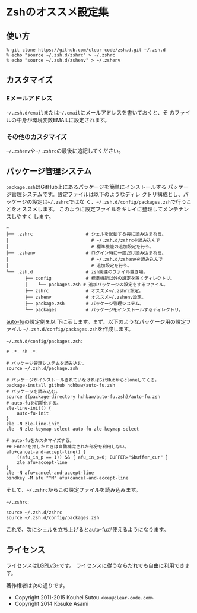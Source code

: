 <!-- -*- gfm -*- -->

# Zshのオススメ設定集

## 使い方

    % git clone https://github.com/clear-code/zsh.d.git ~/.zsh.d
    % echo "source ~/.zsh.d/zshrc" > ~/.zshrc
    % echo "source ~/.zsh.d/zshenv" > ~/.zshenv

## カスタマイズ

### Eメールアドレス

`~/.zsh.d/email`または`~/.email`にメールアドレスを書いておくと、そ
のファイルの中身が環境変数EMAILに設定されます。

### その他のカスタマイズ

`~/.zshenv`や`~/.zshrc`の最後に追記してください。

## パッケージ管理システム

`package.zsh`はGitHub上にあるパッケージを簡単にインストールする
パッケージ管理システムです。設定ファイルは以下のようなディレ
クトリ構成とし、パッケージの設定は`~/.zshrc`ではな
く、`~/.zsh.d/config/packages.zsh`で行うことをオススメします。
このように設定ファイルをキレイに整理してメンテナンスしやすく
します。

    ~
    ├── .zshrc                    # シェルを起動する毎に読み込まれる。
    │                               # ~/.zsh.d/zshrcを読み込んで
    │                               # 標準機能の追加設定を行う。
    ├── .zshenv                   # ログイン時に一度だけ読み込まれる。
    │                               # ~/.zsh.d/zshenvを読み込んで
    │                               # 追加設定を行う。
    └── .zsh.d                    # zsh関連のファイル置き場。
           ├── config             # 標準機能以外の設定を置くディレクトリ。
           │    └── packages.zsh # 追加パッケージの設定をするファイル。
           ├── zshrc              # オススメ~/.zshrc設定。
           ├── zshenv             # オススメ~/.zshenv設定。
           ├── package.zsh        # パッケージ管理システム。
           └── packages           # パッケージをインストールするディレクトリ。

[auto-fu](https://github.com/hchbaw/auto-fu.zsh/)の設定例を以
下に示します。まず、以下のようなパッケージ用の設定ファイル
`~/.zsh.d/config/packages.zsh`を作成します。

`~/.zsh.d/config/packages.zsh`:

    # -*- sh -*-
    
    # パッケージ管理システムを読み込む。
    source ~/.zsh.d/package.zsh
    
    # パッケージがインストールされていなければGitHubからcloneしてくる。
    package-install github hchbaw/auto-fu.zsh
    # パッケージを読み込む。
    source $(package-directory hchbaw/auto-fu.zsh)/auto-fu.zsh
    # auto-fuを初期化する。
    zle-line-init() {
        auto-fu-init
    }
    zle -N zle-line-init
    zle -N zle-keymap-select auto-fu-zle-keymap-select
    
    # auto-fuをカスタマイズする。
    ## Enterを押したときは自動補完された部分を利用しない。
    afu+cancel-and-accept-line() {
        ((afu_in_p == 1)) && { afu_in_p=0; BUFFER="$buffer_cur" }
        zle afu+accept-line
    }
    zle -N afu+cancel-and-accept-line
    bindkey -M afu "^M" afu+cancel-and-accept-line

そして、`~/.zshrc`からこの設定ファイルを読み込みます。

`~/.zshrc`:

    source ~/.zsh.d/zshrc
    source ~/.zsh.d/config/packages.zsh

これで、次にシェルを立ち上げるとauto-fuが使えるようになります。

## ライセンス

ライセンスは[LGPLv3+](https://www.gnu.org/licenses/lgpl-3.0.html)です。
ライセンスに従うならだれでも自由に利用できます。

著作権者は次の通りです。

  * Copyright 2011-2015 Kouhei Sutou `<kou@clear-code.com>`
  * Copyright 2014 Kosuke Asami
